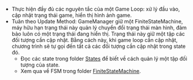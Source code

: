 - Thực hiện đầy đủ các nguyên tắc của một Game Loop: xử lý đầu vào, cập nhật trạng thái game, hiển thị hình ảnh game.
- Tuân theo Update Method: GameManager giữ một FiniteStateMachine, máy hữu hạn trạng thái này quản lý chuyển đổi trạng thái màn hình, đảm bảo luôn có một trạng thái đang hiển thị. Trạng thái này giữ một tập các đối tượng cần cập nhật. Bằng cách này, khi game loop cần cập nhật, chương trình sẽ tự gọi đến tất cả các đối tượng cần cập nhật trong state đó.
  + Đọc các state trong folder [States](../States/) để biết về cách quản lý một tập đối tượng của state.
  + Xem qua về FSM trong folder [FiniteStateMachine](../FiniteStateMachine/).